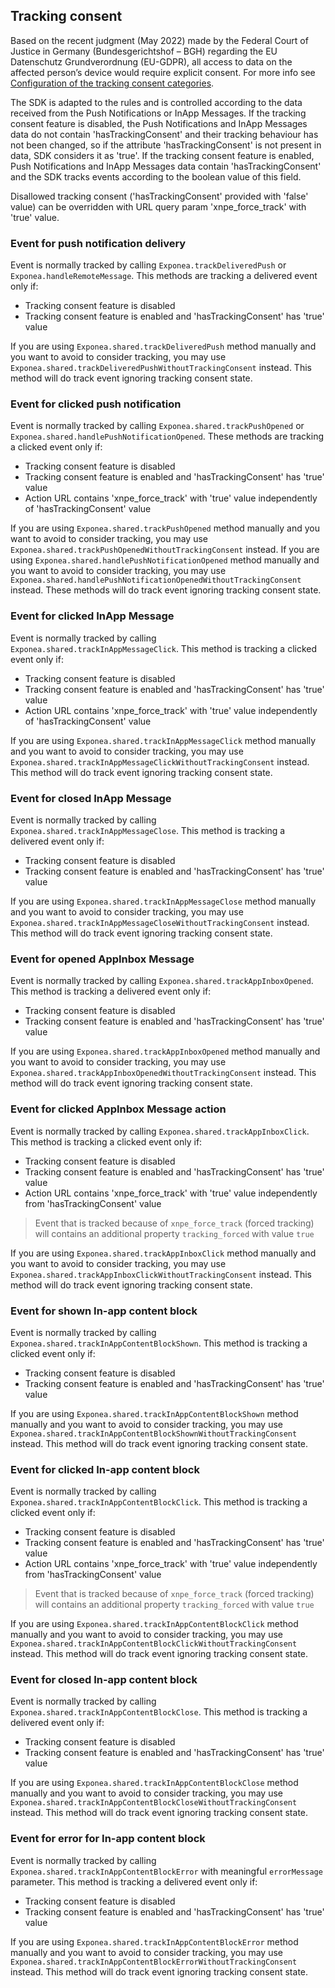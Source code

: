 ## Tracking consent

Based on the recent judgment (May 2022) made by the Federal Court of Justice in Germany (Bundesgerichtshof – BGH) 
regarding the EU Datenschutz Grundverordnung (EU-GDPR), all access to data on the affected person’s device would 
require explicit consent. For more info see [Configuration of the tracking consent categories](https://documentation.bloomreach.com/engagement/docs/configuration-of-tracking-consent).

The SDK is adapted to the rules and is controlled according to the data received from the Push Notifications or InApp Messages.
If the tracking consent feature is disabled, the Push Notifications and InApp Messages data do not contain 'hasTrackingConsent' and their tracking behaviour has not been changed, so if the attribute 'hasTrackingConsent' is not present in data, SDK considers it as 'true'.
If the tracking consent feature is enabled, Push Notifications and InApp Messages data contain 'hasTrackingConsent' and the SDK tracks events according to the boolean value of this field.

Disallowed tracking consent ('hasTrackingConsent' provided with 'false' value) can be overridden with URL query param 'xnpe_force_track' with 'true' value.

### Event for push notification delivery

Event is normally tracked by calling `Exponea.trackDeliveredPush` or `Exponea.handleRemoteMessage`. This methods are tracking
a delivered event only if:

* Tracking consent feature is disabled
* Tracking consent feature is enabled and 'hasTrackingConsent' has 'true' value

If you are using `Exponea.shared.trackDeliveredPush` method manually and you want to avoid to consider tracking, you may use `Exponea.shared.trackDeliveredPushWithoutTrackingConsent` instead. This method will do track event ignoring tracking consent state.

### Event for clicked push notification

Event is normally tracked by calling `Exponea.shared.trackPushOpened` or `Exponea.shared.handlePushNotificationOpened`. These methods are tracking a clicked event only if:

* Tracking consent feature is disabled
* Tracking consent feature is enabled and 'hasTrackingConsent' has 'true' value
* Action URL contains 'xnpe_force_track' with 'true' value independently of 'hasTrackingConsent' value

If you are using `Exponea.shared.trackPushOpened` method manually and you want to avoid to consider tracking, you may use `Exponea.shared.trackPushOpenedWithoutTrackingConsent` instead.
If you are using `Exponea.shared.handlePushNotificationOpened` method manually and you want to avoid to consider tracking, you may use `Exponea.shared.handlePushNotificationOpenedWithoutTrackingConsent` instead.
These methods will do track event ignoring tracking consent state.

### Event for clicked InApp Message

Event is normally tracked by calling `Exponea.shared.trackInAppMessageClick`. This method is tracking a clicked event only if:

* Tracking consent feature is disabled
* Tracking consent feature is enabled and 'hasTrackingConsent' has 'true' value
* Action URL contains 'xnpe_force_track' with 'true' value independently of 'hasTrackingConsent' value

If you are using `Exponea.shared.trackInAppMessageClick` method manually and you want to avoid to consider tracking, you may use `Exponea.shared.trackInAppMessageClickWithoutTrackingConsent` instead. This method will do track event ignoring tracking consent state.

### Event for closed InApp Message

Event is normally tracked by calling `Exponea.shared.trackInAppMessageClose`. This method is tracking a delivered event only if:

* Tracking consent feature is disabled
* Tracking consent feature is enabled and 'hasTrackingConsent' has 'true' value

If you are using `Exponea.shared.trackInAppMessageClose` method manually and you want to avoid to consider tracking, you may use `Exponea.shared.trackInAppMessageCloseWithoutTrackingConsent` instead. This method will do track event ignoring tracking consent state.

### Event for opened AppInbox Message

Event is normally tracked by calling `Exponea.shared.trackAppInboxOpened`. This method is tracking a delivered event only if:

* Tracking consent feature is disabled
* Tracking consent feature is enabled and 'hasTrackingConsent' has 'true' value

If you are using `Exponea.shared.trackAppInboxOpened` method manually and you want to avoid to consider tracking, you may use `Exponea.shared.trackAppInboxOpenedWithoutTrackingConsent` instead. This method will do track event ignoring tracking consent state.

### Event for clicked AppInbox Message action

Event is normally tracked by calling `Exponea.shared.trackAppInboxClick`. This method is tracking a clicked event only if:

* Tracking consent feature is disabled
* Tracking consent feature is enabled and 'hasTrackingConsent' has 'true' value
* Action URL contains 'xnpe_force_track' with 'true' value independently from 'hasTrackingConsent' value

> Event that is tracked because of `xnpe_force_track` (forced tracking) will contains an additional property `tracking_forced` with value `true`

If you are using `Exponea.shared.trackAppInboxClick` method manually and you want to avoid to consider tracking, you may use `Exponea.shared.trackAppInboxClickWithoutTrackingConsent` instead. This method will do track event ignoring tracking consent state.

### Event for shown In-app content block

Event is normally tracked by calling `Exponea.shared.trackInAppContentBlockShown`. This method is tracking a clicked event only if:

* Tracking consent feature is disabled
* Tracking consent feature is enabled and 'hasTrackingConsent' has 'true' value

If you are using `Exponea.shared.trackInAppContentBlockShown` method manually and you want to avoid to consider tracking, you may use `Exponea.shared.trackInAppContentBlockShownWithoutTrackingConsent` instead. This method will do track event ignoring tracking consent state.

### Event for clicked In-app content block

Event is normally tracked by calling `Exponea.shared.trackInAppContentBlockClick`. This method is tracking a clicked event only if:

* Tracking consent feature is disabled
* Tracking consent feature is enabled and 'hasTrackingConsent' has 'true' value
* Action URL contains 'xnpe_force_track' with 'true' value independently from 'hasTrackingConsent' value

> Event that is tracked because of `xnpe_force_track` (forced tracking) will contains an additional property `tracking_forced` with value `true`

If you are using `Exponea.shared.trackInAppContentBlockClick` method manually and you want to avoid to consider tracking, you may use `Exponea.shared.trackInAppContentBlockClickWithoutTrackingConsent` instead. This method will do track event ignoring tracking consent state.

### Event for closed In-app content block

Event is normally tracked by calling `Exponea.shared.trackInAppContentBlockClose`. This method is tracking a delivered event only if:

* Tracking consent feature is disabled
* Tracking consent feature is enabled and 'hasTrackingConsent' has 'true' value

If you are using `Exponea.shared.trackInAppContentBlockClose` method manually and you want to avoid to consider tracking, you may use `Exponea.shared.trackInAppContentBlockCloseWithoutTrackingConsent` instead. This method will do track event ignoring tracking consent state.

### Event for error for In-app content block

Event is normally tracked by calling `Exponea.shared.trackInAppContentBlockError` with meaningful `errorMessage` parameter. This method is tracking a delivered event only if:

* Tracking consent feature is disabled
* Tracking consent feature is enabled and 'hasTrackingConsent' has 'true' value

If you are using `Exponea.shared.trackInAppContentBlockError` method manually and you want to avoid to consider tracking, you may use `Exponea.shared.trackInAppContentBlockErrorWithoutTrackingConsent` instead. This method will do track event ignoring tracking consent state.